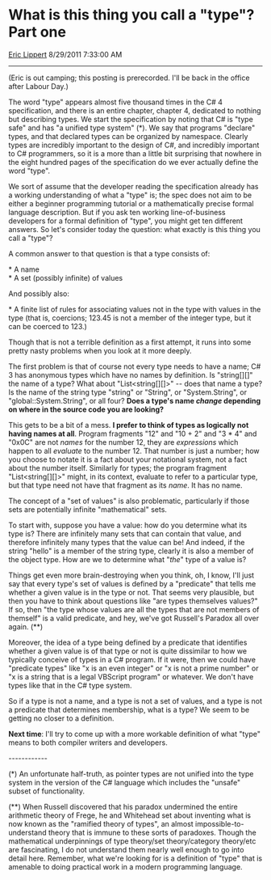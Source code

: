<div id="page">

# What is this thing you call a "type"? Part one

[Eric Lippert](https://social.msdn.microsoft.com/profile/Eric%20Lippert) 8/29/2011 7:33:00 AM

-----

<div id="content">

<div class="mine">

(Eric is out camping; this posting is prerecorded. I'll be back in the office after Labour Day.)

The word "type" appears almost five thousand times in the C\# 4 specification, and there is an entire chapter, chapter 4, dedicated to nothing but describing types. We start the specification by noting that C\# is "type safe" and has "a unified type system" (\*). We say that programs "declare" types, and that declared types can be organized by namespace. Clearly types are incredibly important to the design of C\#, and incredibly important to C\# programmers, so it is a more than a little bit surprising that nowhere in the eight hundred pages of the specification do we ever actually define the word "type".

We sort of assume that the developer reading the specification already has a working understanding of what a "type" is; the spec does not aim to be either a beginner programming tutorial or a mathematically precise formal language description. But if you ask ten working line-of-business developers for a formal definition of "type", you might get ten different answers. So let's consider today the question: what exactly is this thing you call a "type"?

A common answer to that question is that a type consists of:

\* A name  
\* A set (possibly infinite) of values

And possibly also:

\* A finite list of rules for associating values not in the type with values in the type (that is, coercions; 123.45 is not a member of the integer type, but it can be coerced to 123.)

Though that is not a terrible definition as a first attempt, it runs into some pretty nasty problems when you look at it more deeply.

The first problem is that of course not every type needs to have a name; C\# 3 has anonymous types which have no names by definition. Is "string\[\]\[\]" the name of a type? What about "List\<string\[\]\[\]\>" -- does that name a type? Is the name of the string type "string" or "String", or "System.String", or "global::System.String", or all four? **Does a type's name *change* depending on where in the source code you are looking?**

This gets to be a bit of a mess. **I prefer to think of types as logically not having names at all**. Program fragments "12" and "10 + 2" and "3 \* 4" and "0x0C" are not *names* for the number 12, they are *expressions* which happen to all *evaluate* to the number 12. That number is just a number; how you choose to notate it is a fact about your notational system, not a fact about the number itself. Similarly for types; the program fragment "List\<string\[\]\[\]\>" might, in its context, evaluate to refer to a particular type, but that type need not have that fragment as its *name*. It has no name.

The concept of a "set of values" is also problematic, particularly if those sets are potentially infinite "mathematical" sets.

To start with, suppose you have a value: how do you determine what its type is? There are infinitely many sets that can contain that value, and therefore infinitely many types that the value can be\! And indeed, if the string "hello" is a member of the string type, clearly it is also a member of the object type. How are we to determine what "*the*" type of a value is?

Things get even more brain-destroying when you think, oh, I know, I'll just say that every type's set of values is defined by a "predicate" that tells me whether a given value is in the type or not. That seems very plausible, but then you have to think about questions like "are types themselves values?" If so, then "the type whose values are all the types that are not members of themself" is a valid predicate, and hey, we've got Russell's Paradox all over again. (\*\*)

Moreover, the idea of a type being defined by a predicate that identifies whether a given value is of that type or not is quite dissimilar to how we typically conceive of types in a C\# program. If it were, then we could have "predicate types" like "x is an even integer" or "x is not a prime number" or "x is a string that is a legal VBScript program" or whatever. We don't have types like that in the C\# type system.

So if a type is not a name, and a type is not a set of values, and a type is not a predicate that determines membership, what is a type? We seem to be getting no closer to a definition.

**Next time**: I'll try to come up with a more workable definition of what "type" means to both compiler writers and developers.

\------------

(\*) An unfortunate half-truth, as pointer types are not unified into the type system in the version of the C\# language which includes the "unsafe" subset of functionality.

(\*\*) When Russell discovered that his paradox undermined the entire arithmetic theory of Frege, he and Whitehead set about inventing what is now known as the "ramified theory of types", an almost impossible-to-understand theory that is immune to these sorts of paradoxes. Though the mathematical underpinnings of type theory/set theory/category theory/etc are fascinating, I do not understand them nearly well enough to go into detail here. Remember, what we're looking for is a definition of "type" that is amenable to doing practical work in a modern programming language.

</div>

</div>

</div>

